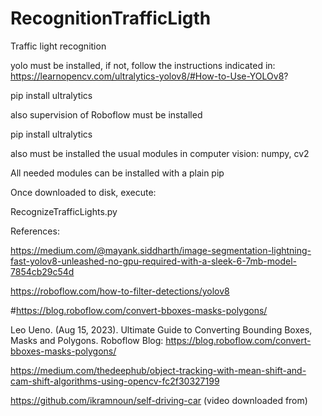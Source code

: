 # RecognitionTrafficLigth
Traffic light recognition

yolo must be installed, if not, follow the instructions indicated in: https://learnopencv.com/ultralytics-yolov8/#How-to-Use-YOLOv8?

pip install ultralytics

also supervision of Roboflow must be installed

pip install ultralytics

also must be installed the usual modules in computer vision: numpy, cv2

All needed modules can be installed with a plain pip

Once downloaded to disk, execute:

RecognizeTrafficLights.py

References:

https://medium.com/@mayank.siddharth/image-segmentation-lightning-fast-yolov8-unleashed-no-gpu-required-with-a-sleek-6-7mb-model-7854cb29c54d

https://roboflow.com/how-to-filter-detections/yolov8

#https://blog.roboflow.com/convert-bboxes-masks-polygons/

Leo Ueno. (Aug 15, 2023). Ultimate Guide to Converting Bounding Boxes, Masks and Polygons. Roboflow Blog: https://blog.roboflow.com/convert-bboxes-masks-polygons/

https://medium.com/thedeephub/object-tracking-with-mean-shift-and-cam-shift-algorithms-using-opencv-fc2f30327199

https://github.com/ikramnoun/self-driving-car (video downloaded from)


